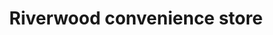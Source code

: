 ---
title: "Riverwood convenience store"
url: /clayton/riverwood-convenience-store/
shop: convenience
---